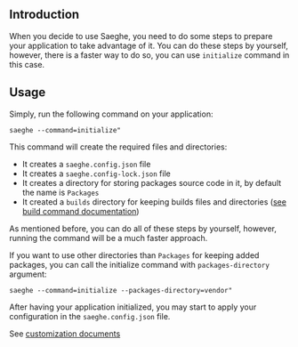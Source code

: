 ## Introduction

When you decide to use Saeghe, you need to do some steps to prepare your application to take advantage of it.
You can do these steps by yourself, however, there is a faster way to do so, you can use `initialize` command in this case.

## Usage

Simply, run the following command on your application:

```shell
saeghe --command=initialize"
```

This command will create the required files and directories:
- It creates a `saeghe.config.json` file
- It creates a `saeghe.config-lock.json` file
- It creates a directory for storing packages source code in it, by default the name is `Packages`
- It created a `builds` directory for keeping builds files and directories ([see build command documentation](https://saeghe.com/documentations/build-command))

As mentioned before, you can do all of these steps by yourself, however, running the command will be a much faster approach.

If you want to use other directories than `Packages` for keeping added packages, you can call the initialize command with `packages-directory` argument:

```shell
saeghe --command=initialize --packages-directory=vendor"
```

After having your application initialized, you may start to apply your configuration in the `saeghe.config.json` file.

See [customization documents](https://saeghe.com/documentations/customization)
